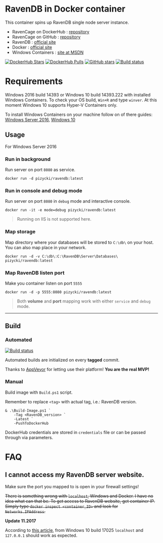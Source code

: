 # RavenDB in Docker container

This container spins up RavenDB single node server instance.

* RavenCage on DockerHub : [repository](https://hub.docker.com/r/pizycki/ravendb/)
* RavenCage on GitHub : [repository](https://github.com/pizycki/RavenCage)
* RavenDB : [official site](https://ravendb.net/)
* Docker : [official site](https://www.docker.com/)
* Windows Containers : [site at MSDN](https://msdn.microsoft.com/virtualization/windowscontainers/containers_welcome)

[![DockerHub Stars](https://img.shields.io/docker/stars/pizycki/ravendb.svg)](https://hub.docker.com/r/pizycki/ravendb) [![DockerHub Pulls](https://img.shields.io/docker/pulls/pizycki/ravendb.svg)](https://hub.docker.com/r/pizycki/ravendb) [![GitHub stars](https://img.shields.io/github/stars/pizycki/ravencage-3.5.svg?style=social&label=Star)](https://github.com/pizycki/RavenCage-3.5) [![Build status](https://ci.appveyor.com/api/projects/status/ab7oryewihivh46x?svg=true)](https://ci.appveyor.com/project/pizycki/ravencage-3-5)

# Requirements

Windows 2016 build 14393 or Windows 10 build 14393.222 with installed Windows Containers.
To check your OS build, `Win+R` and type `winver`.
At this moment Windows 10 supports Hyper-V Containers only.

To install Windows Containers on your machine follow on of there guides: [Windows Server 2016](https://msdn.microsoft.com/pl-pl/virtualization/windowscontainers/quick_start/quick_start_windows_server), [Windows 10](https://msdn.microsoft.com/en-us/virtualization/windowscontainers/quick_start/quick_start_windows_10)

## Usage
For Windows Server 2016

### Run in background
Run server on port `8080` as service.

```
docker run -d pizycki/ravendb:latest
```

### Run in console and debug mode
Run server on port `8080` in `debug` mode and interactive console.

```
docker run -it -e mode=debug pizycki/ravendb:latest
```

> Running on IIS is not supported here.

### Map storage
Map directory where your databases will be stored to `C:\db\` on your host. You can also map place in your network.
```
docker run -d -v C:\db\:C:\RavenDB\Server\Databases\ pizycki/ravendb:latest 
```

### Map RavenDB listen port
Make you container listen on port `5555`
```
docker run -d -p 5555:8080 pizycki/ravendb:latest 
```

> Both **volume** and **port** mapping work with either `service` and `debug` mode.

---

## Build

### Automated 
[![Build status](https://ci.appveyor.com/api/projects/status/ab7oryewihivh46x?svg=true)](https://ci.appveyor.com/project/pizycki/ravencage-3-5)

Automated builds are initialized on every **tagged** commit. 

Thanks to [AppVeyor](http://appyveyor.com) for letting use their platform! **You are the real MVP!**

### Manual
Build image with `Build.ps1` script.

Remember to replace `<tag>` with actual tag, i.e.: RavenDB version.

```
& .\Build-Image.ps1 ` 
    -Tag <RavenDB_version> `
    -Latest `
    -PushToDockerHub
```

DockerHub credentials are stored in `credentials` file or can be passed through via parameters.

# FAQ

## I cannot access my RavenDB server website.

Make sure the port you mapped to is open in your firewall settings!

~~There is something wrong with `localhost`, Windows and Docker. I have no idea what can that be.
To get access to RavenDB website, get container IP. Simply type `docker inspect <container_ID>` and look for `Networks.IPAddress`.~~


**Update 11.2017**

According to [this article](https://blogs.technet.microsoft.com/networking/2017/11/06/available-to-windows-10-insiders-today-access-to-published-container-ports-via-localhost127-0-0-1/), from Windows 10 build 17025 `localhost` and `127.0.0.1` should work as expected.


